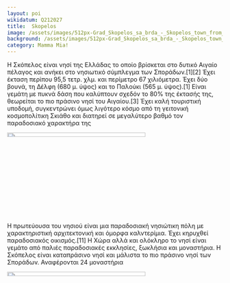 ```yaml
---
layout: poi
wikidatum: Q212027
title:  Skopelos
image: /assets/images/512px-Grad_Skopelos_sa_brda_-_Skopelos_town_from_hill.jfif
background: /assets/images/512px-Grad_Skopelos_sa_brda_-_Skopelos_town_from_hill.jfif
category: Mamma Mia!
---
```


<p>Η Σκόπελος είναι νησί της Ελλάδας το οποίο βρίσκεται στο δυτικό Αιγαίο πέλαγος και ανήκει στο νησιωτικό σύμπλεγμα των Σποράδων.[1][2] Έχει έκταση περίπου 95,5 τετρ. χλμ. και περίμετρο 67 χιλιόμετρα. Έχει δύο βουνά, τη Δέλφη (680 μ. ύψος) και το Παλούκι (565 μ. ύψος).[1] Είναι γεμάτη με πυκνά δάση που καλύπτουν σχεδόν το 80% της έκτασής της, θεωρείται το πιο πράσινο νησί του Αιγαίου.[3] Έχει καλή τουριστική υποδομή, συγκεντρώνει όμως λιγότερο κόσμο από τη γειτονική κοσμοπολίτικη Σκιάθο και διατηρεί σε μεγαλύτερο βαθμό τον παραδοσιακό χαρακτήρα της</p>

<img src= "/heritage-promotion/assets/images/1161023_Cathedral_Church_of_Christ,_Blessed_Mary_the_Virgin_and_St_Cuthbert_of_Durham,_Interior,_Nave_Durham_20240523_0032_DxO.jpg" style="width: 80%; height: 5%;">


<p>Η πρωτεύουσα του νησιού είναι μια παραδοσιακή νησιώτικη πόλη με χαρακτηριστική αρχιτεκτονική και όμορφα καλντερίμια. Έχει κηρυχθεί παραδοσιακός οικισμός.[11] Η Χώρα αλλά και ολόκληρο το νησί είναι γεμάτο από παλιές παραδοσιακές εκκλησίες, ξωκλήσια και μοναστήρια. Η Σκόπελος είναι καταπράσινο νησί και μάλιστα το πιο πράσινο νησί των Σποράδων. Αναφέρονται 24 μοναστήρια</p>

<img src= "/heritage-promotion/assets/images/1161023_Cathedral_Church_of_Christ,_Blessed_Mary_the_Virgin_and_St_Cuthbert_of_Durham,_Interior,_Cloisters_Durham_20240523_0093_DxO.jpg" style="width: 80%; height: 5%;">
